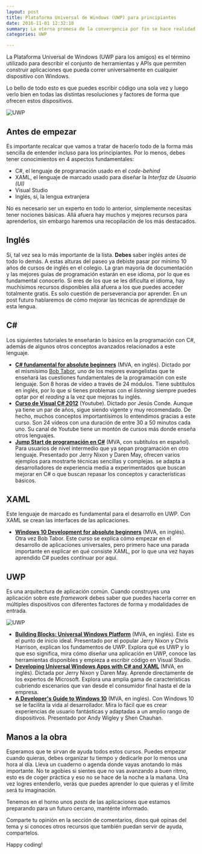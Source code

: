 ```yaml
---
layout: post
title: Plataforma Universal de Windows (UWP) para principiantes
date: 2016-11-01 12:32:18
summary: La eterna promesa de la convergencia por fin se hace realidad. Antes de empezar a publicar cosas por aquí, debemos dejar claro la naturaleza de las mismas. Universal Windows Platform es el cimiento fundamental sobre el cual haremos todo lo demás. Vamos a explicar como empezar, así que manos a la obra. Sinceramente esperamos que esto sea el inicio de la motivación para realizar tus metas.
categories: UWP

---
```


La Plataforma Universal de Windows (UWP para los amigos) es el término utilizado para describir el conjunto de herramientas y APIs que permiten construir aplicaciones que pueda correr universalmente en cualquier dispositivo con Windows.

Lo bello de todo esto es que puedes escribir código una sola vez y luego verlo bien en todas las distintas resoluciones y factores de forma que ofrecen estos dispositivos.

![UWP](https://i-msdn.sec.s-msft.com/en-us/windows/uwp/layout/images/1894834-hig-device-primer-01-500.png)

## Antes de empezar

Es importante recalcar que vamos a tratar de hacerlo todo de la forma más sencilla de entender incluso para los principiantes. Por lo menos, debes tener conocimientos en 4 aspectos fundamentales:

 - C#, el lenguaje de programación usado en el *code-behind*
 - XAML, el lenguaje de marcado usado para diseñar la *Interfaz de Usuario (UI)*
 - Visual Studio
 - Inglés, sí, la lengua extranjera

No es necesario ser un experto en todo lo anterior, simplemente necesitas tener nociones básicas. Allá afuera hay muchos y mejores recursos para aprenderlos, sin embargo haremos una recopilación de los más destacados.

## Inglés
Sí, tal vez sea lo más importante de la lista. **Debes** saber inglés antes de todo lo demás. A estas alturas del paseo ya debiste pasar por mínimo 10 años de cursos de inglés en el colegio. La gran mayoría de documentación y las mejores guías de programación estarán en ese idioma, por lo que es fundamental conocerlo. Si eres de los que se les dificulta el idioma, hay muchísimos recursos disponibles allá afuera a los que puedes acceder totalmente gratis. Es solo cuestión de perseverancia por aprender. En un post futuro hablaremos de cómo mejorar las técnicas de aprendizaje de esta lengua.

##  C#

Los siguientes tutoriales te enseñarán lo básico en la programación con C#, además de algunos otros conceptos avanzados relacionados a este lenguaje.

 - [**C# fundamental for absolute beginners**](https://mva.microsoft.com/en-US/training-courses/c-fundamentals-for-absolute-beginners-16169?l=Lvld4EQIC_2706218949) (MVA, en inglés). Dictado por el mismísimo [Bob Tabor](https://twitter.com/bobtabor), uno de los mejores evangelistas que te enseñará las cuestiones fundamentales de la programación con este lenguaje. Son 8 horas de vídeo a través de 24 módulos. Tiene subtítulos en inglés, por lo que si tienes problemas con el *listening* siempre puedes optar por el *reading* a la vez que mejoras tu inglés.
 - [**Curso de Visual C# 2012**](https://www.youtube.com/playlist?list=PLEtcGQaT56chI8fDX4d2spoaJYfPWEO-k) (Youtube). Dictado por Jesús Conde. Aunque ya tiene un par de años, sigue siendo vigente y muy recomendado. De hecho, muchos conceptos importantísimos lo entendimos gracias a este curso. Son 24 vídeos con una duración de entre 30 a 50 minutos cada uno. Su canal de Youtube tiene un montón de cursos más donde enseña otros lenguajes.
 - [**Jump Start de programación en C#**](https://mva.microsoft.com/es-es/training-courses/jump-start-de-programacin-en-c-14254?l=7Apxu5LkB_3100115888) (MVA, con subtítulos en español). Para usuarios de nivel intermedio que ya sepan programación en otro lenguaje. Presentado por Jerry Nixon y Daren May, ofrecen varios ejemplos para mostrarte técnicas sencillas y complejas. se adapta a desarrolladores de experiencia media a experimentados que buscan mejorar en C# o que buscan repasar los conceptos y características básicos.

## XAML
 Este lenguaje de marcado es fundamental para el desarrollo en UWP. Con XAML se crean las interfaces de las aplicaciones.

 - [**Windows 10 Development for absolute beginners**](https://mva.microsoft.com/en-US/training-courses/windows-10-development-for-absolute-beginners-14541?l=cWn0dxwqB_4305632527) (MVA, en inglés). Otra vez Bob Tabor. Este curso se explica cómo empezar en el desarrollo de aplicaciones universales, pero primero hace una parada importante en explicar en qué consiste XAML, por lo que una vez hayas aprendido C# puedes continuar por aquí.

## UWP
Es una arquitectura de aplicación común. Cuando construyes una aplicación sobre este *framework* debes saber que puedes hacerla correr en múltiples dispositivos con diferentes factores de forma y modalidades de entrada.

![UWP](https://i-msdn.sec.s-msft.com/es-es/windows/uwp/get-started/images/universalapps-overview.png)

 - [**Building Blocks: Universal Windows Platform**](https://mva.microsoft.com/en-US/training-courses/building-blocks-universal-windows-platform-16064?l=DsmNM1kDC_206218949) (MVA, en inglés). Este es el punto de inicio ideal. Presentado por el popular Jerry Nixon y Chris Harrison, explican los fundamentos de UWP. Explora qué es UWP y lo que eso significa, mira cómo diseñar una aplicación en UWP, conoce las herramientas disponibles y empieza a escribir código en Visual Studio.
 - [**Developing Universal Windows Apps with C# and XAML**](https://mva.microsoft.com/en-US/training-courses/developing-universal-windows-apps-with-c-and-xaml-8363?l=8pXSyBGz_3904984382) (MVA, en inglés). Dictada por Jerry Nixon y Daren May. Aprende directamente de los expertos de Microsoft. Explora una amplia gama de características cubriendo escenarios que van desde el consumidor final hasta el de la empresa.
 - [**A Developer's Guide to Windows 10**](https://mva.microsoft.com/en-US/training-courses/a-developers-guide-to-windows-10-12618?l=IV8HDBpRB_9005095281) (MVA, en inglés). Con Windows 10 se le facilita la vida al desarrollador. Mira lo fácil que es crear experiencias de usuario fantásticas y adaptadas a un amplio rango de dispositivos. Presentado por Andy Wigley y Shen Chauhan.

## Manos a la obra
Esperamos que te sirvan de ayuda todos estos cursos. Puedes empezar cuando quieras, debes organizar tu tiempo y dedicarle por lo menos una hora al día. Lleva un cuaderno o agenda donde vayas anotando lo más importante. No te agobies si sientes que no vas avanzando a buen ritmo, esto es de coger práctica y eso no se hace de la noche a la mañana. Una vez logres entenderlo, verás que puedes aprender lo que quieras y el límite será tu imaginación.

Tenemos en el horno unos *posts* de las aplicaciones que estamos preparando para un futuro cercano, manténte informado.

Comparte tu opinión en la sección de comentarios, dinos qué opinas del tema y si conoces otros recursos que también puedan servir de ayuda, compartelos. 

Happy coding!


